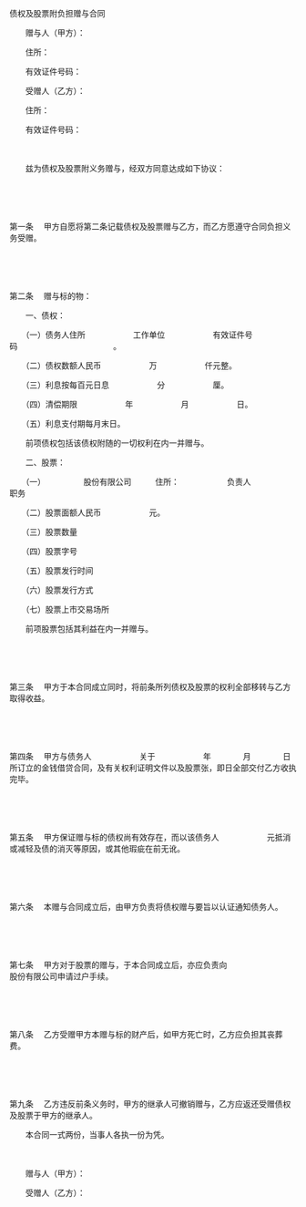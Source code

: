 



债权及股票附负担赠与合同



 

　　赠与人（甲方）：

　　住所：

　　有效证件号码：　　

　　受赠人（乙方）：

　　住所：

　　有效证件号码：　　

　　

　　兹为债权及股票附义务赠与，经双方同意达成如下协议：

　　

　　

第一条
　甲方自愿将第二条记载债权及股票赠与乙方，而乙方愿遵守合同负担义务受赠。

　　

　　

第二条
　赠与标的物：

　　一、债权：

　　（一）债务人住所　　　　　　工作单位　　　　　　有效证件号码　　　　　　　　　　　　。 

　　（二）债权数额人民币　　　　　　万　　　　　　仟元整。

　　（三）利息按每百元日息　　　　　　分　　　　　　厘。

　　（四）清偿期限　　　　　　年　　　　　　月　　　　　　日。

　　（五）利息支付期每月末日。

　　前项债权包括该债权附随的一切权利在内一并赠与。

　　二、股票：

　　（一）　　　　　 股份有限公司　　　住所：　　　　　　负责人　　　　　　职务

　　（二）股票面额人民币　　　　　　元。

　　（三）股票数量　 

　　（四）股票字号

　　（五）股票发行时间

　　（六）股票发行方式

　　（七）股票上市交易场所

　　前项股票包括其利益在内一并赠与。

　　

　　

第三条
　甲方于本合同成立同时，将前条所列债权及股票的权利全部移转与乙方取得收益。

　　

　　

第四条
　甲方与债务人　　　　　　关于　　　　　　年　　　　月　　　　日所订立的金钱借贷合同，及有关权利证明文件以及股票张，即日全部交付乙方收执完毕。

　　

　　

第五条
　甲方保证赠与标的债权尚有效存在，而以该债务人　　　　　　元抵消或减轻及债的消灭等原因，或其他瑕疵在前无讹。

　　

　　

第六条
　本赠与合同成立后，由甲方负责将债权赠与要旨以认证通知债务人。

　　

　　

第七条
　甲方对于股票的赠与，于本合同成立后，亦应负责向　　　　　　　　　　股份有限公司申请过户手续。

　　

　　

第八条
　乙方受赠甲方本赠与标的财产后，如甲方死亡时，乙方应负担其丧葬费。

　　

　　

第九条
　乙方违反前条义务时，甲方的继承人可撤销赠与，乙方应返还受赠债权及股票于甲方的继承人。

　　本合同一式两份，当事人各执一份为凭。　　

　　

　　赠与人（甲方）：

　　受赠人（乙方）：